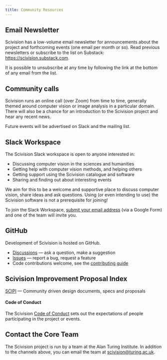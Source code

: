 ```yaml
---
title: Community Resources
---
```


## Email Newsletter

Scivision has a low-volume email newsletter for announcements about the project and forthcoming events (one email per month or so). Read previous newsletters or subscribe to the list on Substack: https://scivision.substack.com.

It is possible to unsubscribe at any time by following the link at the bottom of any email from the list.

## Community calls

Scivision runs an online call (over Zoom) from time to time, generally themed around computer vision or image analysis in a particular domain. There will also be a chance for an introduction to the Scivision project and hear any recent news.

Future events will be advertised on Slack and the mailing list.

## Slack Workspace

The Scivision Slack workspace is open to anyone interested in:

-   Discussing computer vision in the sciences and humanities
-   Getting help with computer vision methods, and helping others
-   Getting support using the Scivision catalogue and software
-   Sharing and finding out about interesting events

We aim for this to be a welcome and supportive place to discuss computer vision, share ideas and ask questions. Using (or even intending to use) the Scivision software is not a prerequisite for joining!

To join the Slack Workspace, [submit your email address](https://docs.google.com/forms/d/e/1FAIpQLSfDPbsb_CWApnodHlNyOQMQdKhKA9meJi_SAuh8K8dVpbIiDA/viewform?usp=sf_link) (via a Google Form) and one of the team will invite you.

## GitHub

Development of Scivision is hosted on GitHub.

-   [Discussions](https://github.com/alan-turing-institute/scivision/discussions) — ask a question, make a suggestion
-   [Issues](https://github.com/alan-turing-institute/scivision/issues) — report a bug, request a feature
-   Code contributions welcome, see the [contributing guide](https://scivision.readthedocs.io/en/latest/contributing.html)

## Scivision Improvement Proposal Index

[SCIPI](https://scivision.readthedocs.io/en/latest/scip_index.html) — Community driven design documents, specs and proposals

#### Code of Conduct

The Scivision [Code of Conduct](https://github.com/alan-turing-institute/scivision/blob/main/CODE_OF_CONDUCT.md) sets out the expectations of people participating in the project or events.

## Contact the Core Team

The Scivision project is run by a team at the Alan Turing Institute. In addition to the channels above, you can email the team at [scivision@turing.ac.uk](mailto:scivision@turing.ac.uk).
